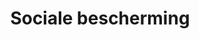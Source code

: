 ---
title: Sociale bescherming
slug : sociale-bescherming
description: "De tweede jaar CMO maakte in 2016 de wenskaart voor de NGO 'FOS'. Yoeri maakte een grafisch beeld dat perfect vertolkt waar de organisatie voor staat"
type: intern
members:
    - name : Yoeri De Sloovere
      major: Crossmedia-ontwerp
      minor: Graphic Design
      academic-year: 2de jaar
thumbnail:
    url: "thumb.jpg"
    alt: ""
    height: 1
    width: 1
    text-color: "e62d28"
    background-color: "e62d28"
media:
    - url : 2.kaart.jpg
      type: image
created: 20/01/2017
order: 7
---